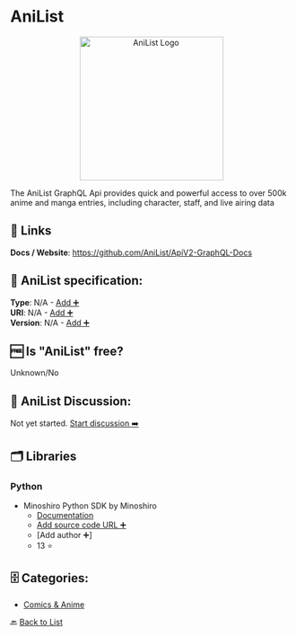 # AniList
<p align="center">
    <img width="256" src="https://raw.githubusercontent.com/apis-list/apis-list/main/apis/anilist/logo_256x256.png" alt="AniList Logo"/>
</p>
The AniList GraphQL Api provides quick and powerful access to over 500k anime and manga entries, including character, staff, and live airing data

##  🔗 Links
**Docs / Website**: https://github.com/AniList/ApiV2-GraphQL-Docs

## 🧬 AniList specification:
**Type**: N/A - [Add ➕](https://github.com/apis-list/apis-list/edit/main/apis-list.yaml)  
**URI**: N/A - [Add ➕](https://github.com/apis-list/apis-list/edit/main/apis-list.yaml)  
**Version**: N/A - [Add ➕](https://github.com/apis-list/apis-list/edit/main/apis-list.yaml)

## 🆓 Is "AniList" free?
Unknown/No  

## 💬 AniList Discussion:
Not yet started. [Start discussion ➡️](https://github.com/apis-list/apis-list/discussions/new)

## 🗂️ Libraries
### Python
- Minoshiro Python SDK by Minoshiro
    - [Documentation](https://github.com/Mino-shiro/Minoshiro)
    - [Add source code URL ➕]()
    - [Add author ➕]
    - 13 ⭐


## 🗄️ Categories:
- [Comics & Anime](https://github.com/apis-list/apis-list#comics--anime-)

🔙  [Back to List](https://github.com/apis-list/apis-list)
